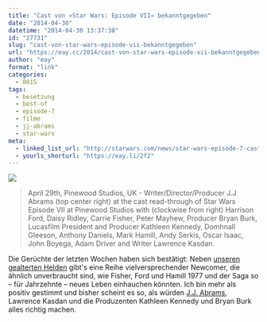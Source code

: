 ```yaml
---
title: "Cast von »Star Wars: Episode VII« bekanntgegeben"
date: "2014-04-30"
datetime: "2014-04-30 13:37:38"
id: "27731"
slug: "cast-von-star-wars-episode-vii-bekanntgegeben"
url: "https://eay.cc/2014/cast-von-star-wars-episode-vii-bekanntgegeben/"
author: "eay"
format: "link"
categories:
  - 0815
tags:
  - besetzung
  - best-of
  - episode-7
  - filme
  - jj-abrams
  - star-wars
meta:
  - linked_list_url: "http://starwars.com/news/star-wars-episode-7-cast-announced.html"
  - yourls_shorturl: "https://eay.li/2f2"
---
```


[![](https://eay.cc/uploads/2014/starwars_episode7_cast.jpg)](http://cl.ly/VHKb)

> April 29th, Pinewood Studios, UK - Writer/Director/Producer J.J Abrams (top center right) at the cast read-through of Star Wars Episode VII at Pinewood Studios with (clockwise from right) Harrison Ford, Daisy Ridley, Carrie Fisher, Peter Mayhew, Producer Bryan Burk, Lucasfilm President and Producer Kathleen Kennedy, Domhnall Gleeson, Anthony Daniels, Mark Hamill, Andy Serkis, Oscar Isaac, John Boyega, Adam Driver and Writer Lawrence Kasdan.

Die Gerüchte der letzten Wochen haben sich bestätigt: Neben [unseren gealterten Helden](//eay.cc/2014/neuausrichtung-von-episode-vii-als-abschied-von-luke-leia-und-han/) gibt's eine Reihe vielversprechender Newcomer, die ähnlich unverbraucht sind, wie Fisher, Ford und Hamill 1977 und der Saga so – für Jahrzehnte – neues Leben einhauchen könnten. Ich bin mehr als positiv gestimmt und bisher scheint es so, als würden [J.J. Abrams](http://cl.ly/VHaW), Lawrence Kasdan und die Produzenten Kathleen Kennedy und Bryan Burk alles richtig machen.
